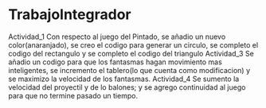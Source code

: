 # TrabajoIntegrador
Actividad_1
Con respecto al juego del Pintado, se añadio un nuevo color(anaranjado), se creo el codigo para generar un circulo, se completo el codigo del rectangulo y se completo el codigo del triangulo 
Actividad_3
Se añadio un codigo para que los fantasmas hagan movimiento mas inteligentes, se incremento el tablero(lo que cuenta como modificacion) y se maximizo la velocidad de los fantasmas. 
Actividad_4
Se sumento la velocidad del proyectil y de lo balones; y se agrego continuidad al juego para que no termine pasado un tiempo.
